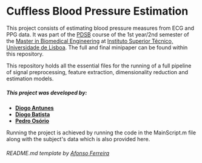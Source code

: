 # Cuffless Blood Pressure Estimation

This project consists of estimating blood pressure measures from ECG and PPG data. It was part of the [PDSB](https://fenix.tecnico.ulisboa.pt/cursos/mebiom/disciplina-curricular/1529008500343) course of the 1st year/2nd semester of the [Master in Biomedical Engineering](https://fenix.tecnico.ulisboa.pt/cursos/mebiom) at [Instituto Superior Técnico, Universidade de Lisboa](https://tecnico.ulisboa.pt/en/). The full and final minipaper can be found within this repository.

This repository holds all the essential files for the running of a full pipeline of signal preprocessing, feature extraction, dimensionality reduction and estimation models.

##### This project was developed by: 
 - **[Diogo Antunes]**
 - **[Diogo Batista]**
 - **[Pedro Osório]**

Running the project is achieved by running the code in the MainScript.m file along with the subject's data which is also provided here.

###### README.md template by [Afonso Ferreira]

[//]: # (These are reference links used in the body of this note and get stripped out when the markdown processor does its job. There is no need to format nicely because it shouldn't be seen.)

   [Diogo Antunes]: <https://github.com/>
   [Diogo Batista]: <https://github.com/>
   [Pedro Osório]: <https://github.com/pedr0sorio>  
   [Afonso Ferreira]: <https://github.com/afonsof3rreira>
